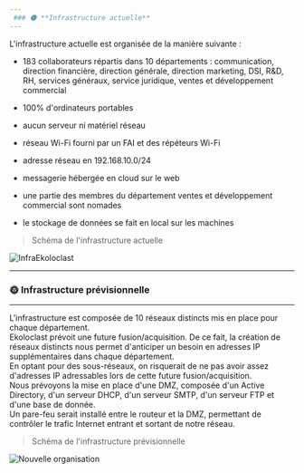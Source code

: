```yaml
---
 ### 🌑 **Infrastructure actuelle**  
---
```

L'infrastructure actuelle est organisée de la manière suivante :  

- 183 collaborateurs répartis dans 10 départements : communication, direction financière, direction générale, direction marketing, DSI, R&D, RH, services généraux, service juridique, ventes et développement commercial
  
- 100% d'ordinateurs portables
  
- aucun serveur ni matériel réseau  

- réseau Wi-Fi fourni par un FAI et des répéteurs Wi-Fi  

- adresse réseau en 192.168.10.0/24  

- messagerie hébergée en cloud sur le web  

- une partie des membres du département ventes et développement commercial sont nomades  

- le stockage de données se fait en local sur les machines

>Schéma de l'infrastructure actuelle 

![InfraEkoloclast](https://github.com/user-attachments/assets/c8bbd394-53b5-4b5e-8a0b-da7a3db06c8b)  

---
### 🌞 **Infrastructure prévisionnelle**  
---
L'infrastructure est composée de 10 réseaux distincts mis en place pour chaque département.  
Ekoloclast prévoit une future fusion/acquisition. De ce fait, la création de réseaux distincts nous permet d'anticiper un besoin en adresses IP supplémentaires dans chaque département.  
En optant pour des sous-réseaux, on risquerait de ne pas avoir assez d'adresses IP adressables lors de cette future fusion/acquisition.  
Nous prévoyons la mise en place d'une DMZ, composée d'un Active Directory, d'un serveur DHCP, d'un serveur SMTP, d'un serveur FTP et d'une base de donnée.  
Un pare-feu serait installé entre le routeur et la DMZ, permettant de contrôler le trafic Internet entrant et sortant de notre réseau.  

>Schéma de l'infrastructure prévisionnelle  

![Nouvelle organisation](https://github.com/user-attachments/assets/e70ffb26-8dc1-400f-8d9d-5895b47c6d19)

